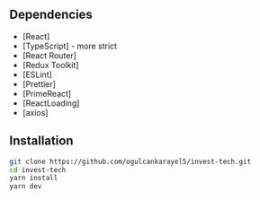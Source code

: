 ## Dependencies

- [React]
- [TypeScript] - more strict
- [React Router]
- [Redux Toolkit]
- [ESLint]
- [Prettier]
- [PrimeReact]
- [ReactLoading]
- [axios]

## Installation

```bash
git clone https://github.com/ogulcankarayel5/invest-tech.git
cd invest-tech
yarn install
yarn dev
```
